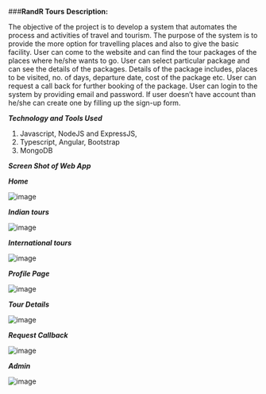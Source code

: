 ###**RandR Tours**
**Description:**  

The objective of the project is to develop a system that automates the process and activities of travel and tourism. The purpose of the system is to provide the more option for travelling places and also to give the basic facility. 
User can come to the website and can find the tour packages of the places where he/she wants to go. User can select particular package and can see the details of the packages. Details of the package includes, places to be visited, no. of days, departure date, cost of the package etc. 
User can request a call back for further booking of the package. 
User can login to the system by providing email and password. If user doesn’t have account than he/she can create one by filling up the sign-up form.

**_Technology and Tools Used_**
1. Javascript, NodeJS and ExpressJS, 
2. Typescript, Angular, Bootstrap 
3. MongoDB
 
**_Screen Shot of Web App_**

**_Home_**

![image](https://user-images.githubusercontent.com/59388716/167564201-db66131c-f3fe-4c84-923f-7781761ba42e.png)

**_Indian tours_**

![image](https://user-images.githubusercontent.com/59388716/167564266-b74c72d9-fc51-4ccf-9bc3-f773a11bcd1e.png)

**_International tours_**

![image](https://user-images.githubusercontent.com/59388716/167564349-0942554f-19c1-4415-a7eb-7231d8146deb.png)

**_Profile Page_**

![image](https://user-images.githubusercontent.com/59388716/167564445-45723b4f-8264-4385-88f0-cea8a1ef76b4.png)

**_Tour Details_**

![image](https://user-images.githubusercontent.com/59388716/167564649-6b5f4dc0-b510-4077-baa7-1e49d2f6560c.png)

**_Request Callback_**

![image](https://user-images.githubusercontent.com/59388716/167564737-e3e70f3b-fb00-4df4-b62c-754121c732e6.png)

**_Admin_**

![image](https://user-images.githubusercontent.com/59388716/167564795-b38e1e91-5c53-4c02-8e89-e0c832d1a4a6.png)


